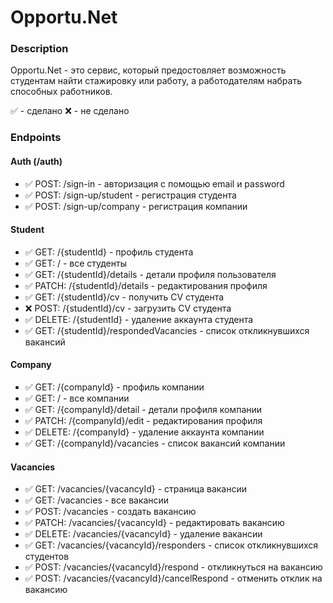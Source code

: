 # Opportu.Net

### Description
Opportu.Net - это сервис, который предостовляет возможность студентам найти стажировку или работу, а работодателям набрать способных работников.

✅ - сделано
❌ - не сделано

### Endpoints
#### Auth (/auth)
* ✅ POST: /sign-in - авторизация с помощью email и password
* ✅ POST: /sign-up/student - регистрация студента
* ✅ POST: /sign-up/company - регистрация компании

#### Student
* ✅ GET: /{studentId} - профиль студента
* ✅ GET: / - все студенты
* ✅ GET: /{studentId}/details - детали профиля пользователя
* ✅ PATCH: /{studentId}/details - редактирования профиля
* ✅ GET: /{studentId}/cv - получить CV студента
* ❌ POST: /{studentId}/cv - загрузить CV студента
* ✅ DELETE: /{studentId} - удаление аккаунта студента
* ✅ GET: /{studentId}/respondedVacancies - список откликнувшихся вакансий

#### Company
* ✅ GET: /{companyId} - профиль компании
* ✅ GET: / - все компании
* ✅ GET: /{companyId}/detail - детали профиля компании
* ✅ PATCH: /{companyId}/edit - редактирования профиля
* ✅ DELETE: /{companyId} - удаление аккаунта компании
* ✅ GET: /{companyId}/vacancies - список вакансий компании

#### Vacancies
* ✅ GET: /vacancies/{vacancyId} - страница вакансии
* ✅ GET: /vacancies - все вакансии
* ✅ POST: /vacancies - создать вакансию
* ✅ PATCH: /vacancies/{vacancyId} - редактировать вакансию
* ✅ DELETE: /vacancies/{vacancyId} - удаление вакансии
* ✅ GET: /vacancies/{vacancyId}/responders - список откликнувшихся студентов
* ✅ POST: /vacancies/{vacancyId}/respond - откликнуться на вакансию
* ✅ POST: /vacancies/{vacancyId}/cancelRespond - отменить отклик на вакансию


